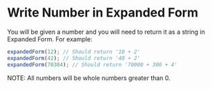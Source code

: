 # Write Number in Expanded Form

You will be given a number and you will need to return it as a string in Expanded Form. For example:

```javascript
expandedForm(12); // Should return '10 + 2'
expandedForm(42); // Should return '40 + 2'
expandedForm(70304); // Should return '70000 + 300 + 4'
```

NOTE: All numbers will be whole numbers greater than 0.
